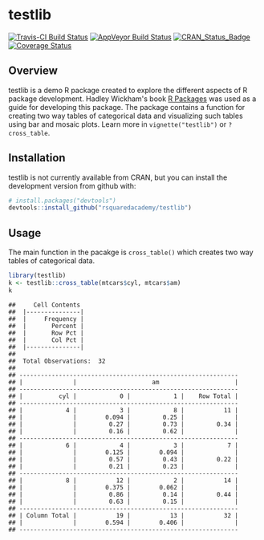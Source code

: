 <!-- README.md is generated from README.Rmd. Please edit that file -->
testlib
=======

[![Travis-CI Build Status](https://travis-ci.org/rsquaredacademy/testlib.svg?branch=master)](https://travis-ci.org/rsquaredacademy/testlib) [![AppVeyor Build Status](https://ci.appveyor.com/api/projects/status/github/rsquaredacademy/testlib?branch=master&svg=true)](https://ci.appveyor.com/project/rsquaredacademy/testlib) [![CRAN\_Status\_Badge](http://www.r-pkg.org/badges/version/testlib)](http://cran.r-project.org/package=testlib) [![Coverage Status](https://img.shields.io/codecov/c/github/rsquaredacademy/testlib/master.svg)](https://codecov.io/github/rsquaredacademy/testlib?branch=master)

Overview
--------

testlib is a demo R package created to explore the different aspects of R package development. Hadley Wickham's book [R Packages](http://r-pkgs.had.co.nz/) was used as a guide for developing this package. The package contains a function for creating two way tables of categorical data and visualizing such tables using bar and mosaic plots. Learn more in `vignette("testlib")` or `?cross_table`.

Installation
------------

testlib is not currently available from CRAN, but you can install the development version from github with:

``` r
# install.packages("devtools")
devtools::install_github("rsquaredacademy/testlib")
```

Usage
-----

The main function in the pacakge is `cross_table()` which creates two way tables of categorical data.

``` r
library(testlib)
k <- testlib::cross_table(mtcars$cyl, mtcars$am)
k
```

    ##     Cell Contents
    ##  |---------------|
    ##  |     Frequency |
    ##  |       Percent |
    ##  |       Row Pct |
    ##  |       Col Pct |
    ##  |---------------|
    ## 
    ##  Total Observations:  32 
    ## 
    ## -------------------------------------------------------------
    ## |              |                     am                     |
    ## -------------------------------------------------------------
    ## |          cyl |            0 |            1 |    Row Total |
    ## -------------------------------------------------------------
    ## |            4 |            3 |            8 |           11 |
    ## |              |        0.094 |         0.25 |              |
    ## |              |         0.27 |         0.73 |         0.34 |
    ## |              |         0.16 |         0.62 |              |
    ## -------------------------------------------------------------
    ## |            6 |            4 |            3 |            7 |
    ## |              |        0.125 |        0.094 |              |
    ## |              |         0.57 |         0.43 |         0.22 |
    ## |              |         0.21 |         0.23 |              |
    ## -------------------------------------------------------------
    ## |            8 |           12 |            2 |           14 |
    ## |              |        0.375 |        0.062 |              |
    ## |              |         0.86 |         0.14 |         0.44 |
    ## |              |         0.63 |         0.15 |              |
    ## -------------------------------------------------------------
    ## | Column Total |           19 |           13 |           32 |
    ## |              |        0.594 |        0.406 |              |
    ## -------------------------------------------------------------
